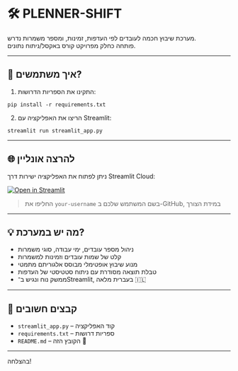 
# 🛠️ PLENNER-SHIFT

מערכת שיבוץ חכמה לעובדים לפי העדפות, זמינות, ומספר משמרות נדרש.  
פותחה כחלק מפרויקט קורס באקסל/ניתוח נתונים.

---

## 🚀 איך משתמשים?

1. התקינו את הספריות הדרושות:
```
pip install -r requirements.txt
```

2. הריצו את האפליקציה עם Streamlit:
```
streamlit run streamlit_app.py
```

---

## 🌐 להרצה אונליין

ניתן לפתוח את האפליקציה ישירות דרך Streamlit Cloud:

[![Open in Streamlit](https://static.streamlit.io/badges/streamlit_badge_black_white.svg)](https://share.streamlit.io/your-username/PLENNER-SHIFT/main/streamlit_app.py)

> החליפו את `your-username` בשם המשתמש שלכם ב-GitHub, במידת הצורך

---

## 💡 מה יש במערכת?

- ניהול מספר עובדים, ימי עבודה, סוגי משמרות
- קלט של שמות עובדים וזמינות למשמרות
- מנוע שיבוץ אופטימלי מבוסס אלגוריתם מתמטי
- טבלת תוצאה מסודרת עם ניתוח סטטיסטי של העדפות
- ממשק נוח ונגיש ב־Streamlit, בעברית מלאה 🇮🇱

---

## 📁 קבצים חשובים

- `streamlit_app.py` – קוד האפליקציה
- `requirements.txt` – ספריות דרושות
- `README.md` – הקובץ הזה 🙂

---

בהצלחה!
